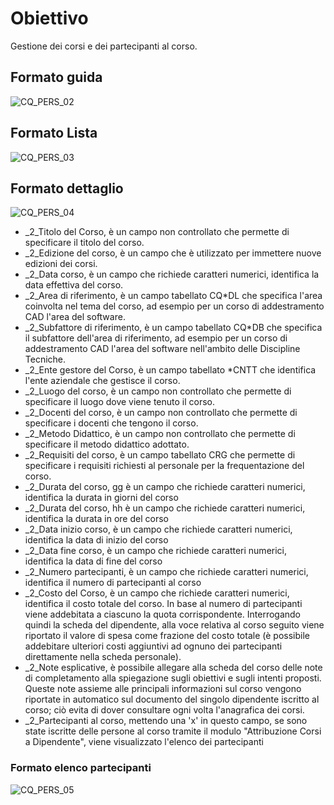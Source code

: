 # Obiettivo
Gestione dei corsi e dei partecipanti al corso.

## Formato guida
![CQ_PERS_02](http://localhost:3000/immagini/MBDOC_OGG-P_CQGP21/CQ_PERS_02.png)
## Formato Lista
![CQ_PERS_03](http://localhost:3000/immagini/MBDOC_OGG-P_CQGP21/CQ_PERS_03.png)
## Formato dettaglio
![CQ_PERS_04](http://localhost:3000/immagini/MBDOC_OGG-P_CQGP21/CQ_PERS_04.png)
 * _2_Titolo del Corso, è un campo non controllato che permette di specificare il titolo del corso.
 * _2_Edizione del corso, è un campo che è utilizzato per immettere nuove edizioni dei corsi.
 * _2_Data corso, è un campo che richiede caratteri numerici, identifica la data effettiva del corso.
 * _2_Area di riferimento, è un campo tabellato CQ*DL che specifica l'area coinvolta nel tema del corso, ad esempio per un corso di addestramento CAD l'area del software.
 * _2_Subfattore di riferimento, è un campo tabellato CQ*DB che specifica il subfattore dell'area di riferimento, ad esempio per un corso di addestramento CAD l'area del software nell'ambito delle Discipline Tecniche.
 * _2_Ente gestore del Corso, è un campo tabellato *CNTT che identifica l'ente aziendale che gestisce il corso.
 * _2_Luogo del corso, è un campo non controllato che permette di specificare il luogo dove viene tenuto il corso.
 * _2_Docenti del corso, è un campo non controllato che permette di specificare i docenti che tengono il corso.
 * _2_Metodo Didattico, è un campo non controllato che permette di specificare il metodo didattico adottato.
 * _2_Requisiti del corso, è un campo tabellato CRG che permette di specificare i requisiti richiesti al personale per la frequentazione del corso.
 * _2_Durata del corso, gg è un campo che richiede caratteri numerici, identifica la durata in giorni del corso
 * _2_Durata del corso, hh è un campo che richiede caratteri numerici, identifica la durata in ore del corso
 * _2_Data inizio corso, è un campo che richiede caratteri numerici, identifica la data di inizio del corso
 * _2_Data fine corso, è un campo che richiede caratteri numerici, identifica la data di fine del corso
 * _2_Numero partecipanti, è un campo che richiede caratteri numerici, identifica il numero di partecipanti al corso
 * _2_Costo del Corso,  è un campo che richiede caratteri numerici, identifica il costo totale del corso. In base al numero di partecipanti viene addebitata a ciascuno la quota corrispondente. Interrogando quindi la scheda del dipendente, alla voce relativa al corso seguito viene riportato il valore di spesa come frazione del costo totale (è possibile addebitare ulteriori costi aggiuntivi ad ognuno dei partecipanti direttamente nella scheda personale).
 * _2_Note esplicative, è possibile allegare alla scheda del corso delle note di completamento alla spiegazione sugli obiettivi e sugli intenti proposti. Queste note assieme alle principali informazioni sul corso vengono riportate in automatico sul documento del singolo dipendente iscritto al corso; ciò evita di dover consultare ogni volta l'anagrafica dei corsi.
 * _2_Partecipanti al corso, mettendo una 'x' in questo campo, se sono state iscritte delle persone al corso tramite il modulo "Attribuzione Corsi a Dipendente", viene visualizzato l'elenco dei partecipanti

### Formato elenco partecipanti
![CQ_PERS_05](http://localhost:3000/immagini/MBDOC_OGG-P_CQGP21/CQ_PERS_05.png)
